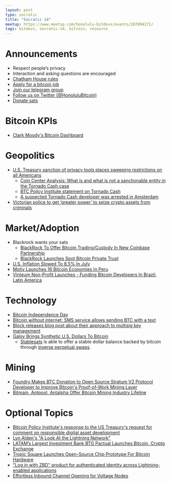 ```yaml
---
layout: post
type: socratic
title: "Socratic 14"
meetup: https://www.meetup.com/honolulu-bitdevs/events/287894171/
tags: bitdevs, socratic-14, bitcoin, resource
---
```


# Announcements

- Respect people’s privacy
- Interaction and asking questions are encouraged
- [Chatham House rules](https://www.chathamhouse.org/about-us/chatham-house-rule)
- [Apply for a bitcoin job](https://bitcoinerjobs.com/)
- [Join our telegram group](https://t.me/+Uh9gbHO9EHFkZWJh)
- [Follow us on Twitter (@HonoluluBitcoin)](https://twitter.com/HonoluluBitcoin)
- [Donate sats](https://checkout.opennode.com/p/5dea6b7a-d33c-4fda-b54c-98f092814c7d)

# Bitcoin KPIs

- [Clark Moody's Bitcoin Dashboard](https://bitcoin.clarkmoody.com/dashboard/)

# Geopolitics

- [U.S. Treasury sanction of privacy tools places sweeping restrictions on all Americans](https://www.coincenter.org/u-s-treasury-sanction-of-privacy-tools-places-sweeping-restrictions-on-all-americans/)
	- [Coin Center Analysis: What is and what is not a sanctionable entity in the Tornado Cash case](https://www.coincenter.org/analysis-what-is-and-what-is-not-a-sanctionable-entity-in-the-tornado-cash-case/)
	- [BTC Policy Institute statement on Tornado Cash](https://www.btcpolicy.org/articles/criminal-code)
	- [A suspected Tornado Cash developer was arrested in Amsterdam](https://www.fiod.nl/arrest-of-suspected-developer-of-tornado-cash/)
- [Victorian police to get ‘greater power’ to seize crypto assets from criminals](https://cointelegraph.com/news/victorian-police-to-get-greater-power-to-seize-crypto-assets-from-criminals)

# Market/Adoption

- Blackrock wants your sats
	- [BlackRock To Offer Bitcoin Trading/Custody In New Coinbase Partnership](https://bitcoinmagazine.com/markets/blackrock-to-offer-bitcoin-in-coinbase-partnership)
	- [BlackRock Launches Spot Bitcoin Private Trust](https://bitcoinmagazine.com/markets/blackrock-launches-spot-bitcoin-private-trust)
- [U.S. Inflation Slowed To 8.5% In July](https://bitcoinmagazine.com/markets/u-s-inflation-slowed-to-8-5-in-july-bitcoin-jumps)
- [Motiv Launches 16 Bitcoin Economies In Peru](https://bitcoinmagazine.com/business/motiv-launches-16-bitcoin-economies-in-peru)
- [Vinteum Non-Profit Launches - Funding Bitcoin Developers In Brazil, Latin America](https://bitcoinmagazine.com/business/vinteum-to-fund-bitcoin-developers-in-brazil)

# Technology

- [Bitcoin Independence Day](https://bitcoinmagazine.com/culture/luke-dashjr-segwit-bitcoin-independence-day)
- [Bitcoin without internet: SMS service allows sending BTC with a text](https://cointelegraph.com/news/bitcoin-without-internet-sms-service-allows-sending-btc-with-a-text)
- [Block releases blog post about their approach to multisig key management](https://wallet.build/losing-your-keys-without-losing-your-coins/)
- [Galoy Brings Synthetic U.S. Dollars To Bitcoin](https://bitcoinmagazine.com/technical/galoy-brings-us-dollars-to-bitcoin)
	- [Stablesats](https://stablesats.com/) is able to offer a stable dollar balance backed by bitcoin through [inverse perpetual swaps](https://www.bitmex.com/app/inversePerpetualsGuide).

# Mining

- [Foundry Makes BTC Donation to Open Source Stratum V2 Protocol Developer to Improve Bitcoin's Proof-of-Work Mining Layer](https://www.prnewswire.com/news-releases/foundry-makes-btc-donation-to-open-source-stratum-v2-protocol-developer-to-improve-bitcoins-proof-of-work-mining-layer-301598747.html)
- [Bitmain, Antpool, Antalpha Offer Bitcoin Mining Industry Lifeline](https://bitcoinmagazine.com/business/bitmain-antpool-antalpha-offer-bitcoin-mining-industry-lifeline)

# Optional Topics

- [Bitcoin Policy Institute's response to the US Treasury's request for comment on responsible digital asset development](https://uploads-ssl.webflow.com/627aa615676bdd1d47ec97d4/62f1737c38e3e4ea452021b9_Bitcoin%20Policy%20Institute%20-%20US%20Department%20of%20Treasury%20RFC.pdf)
- [Lyn Alden's "A Look At the Lightning Network"](https://www.swanbitcoin.com/a-look-at-the-lightning-network/)
- [LATAM’s Largest Investment Bank BTG Pactual Launches Bitcoin, Crypto Exchange](https://bitcoinmagazine.com/business/btg-pactual-launches-bitcoin-crypto-exchange-in-brazil)
- [Tropic Square Launches Open-Source Chip Prototype For Bitcoin Hardware](https://bitcoinmagazine.com/business/tropic-square-launches-open-source-chip-prototype-for-bitcoin-hardware)
- ["Log in with ZBD" product for authenticated identity across Lightning-enabled applications](https://blog.zebedee.io/introducing-log-in-with-zbd/)
- [Effortless Inbound Channel Opening for Voltage Nodes](https://voltage.cloud/blog/feature-updates/effortless-inbound-channel-opening-for-voltage-nodes/)
